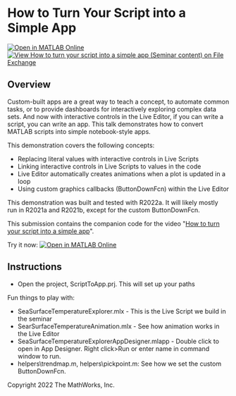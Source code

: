 # How to Turn Your Script into a Simple App
[![Open in MATLAB Online](https://www.mathworks.com/images/responsive/global/open-in-matlab-online.svg)](https://matlab.mathworks.com/open/github/v1?repo=mathworks/how-to-turn-your-script-into-a-simple-app&project=ScriptToApp.prj&file=SeaSurfaceTemperatureExplorer.mlx&line=1) [![View How to turn your script into a simple app (Seminar content) on File Exchange](https://www.mathworks.com/matlabcentral/images/matlab-file-exchange.svg)](https://www.mathworks.com/matlabcentral/fileexchange/111190-how-to-turn-your-script-into-a-simple-app-seminar-content)

## Overview
Custom-built apps are a great way to teach a concept, to automate common tasks, or to provide dashboards for interactively exploring complex data sets. And now with interactive controls in the Live Editor, if you can write a script, you can write an app. This talk demonstrates how to convert MATLAB scripts into simple notebook-style apps.

This demonstration covers the following concepts:
* Replacing literal values with interactive controls in Live Scripts
* Linking interactive controls in Live Scripts to values in the code 
* Live Editor automatically creates animations when a plot is updated in a loop
* Using custom graphics callbacks (ButtonDownFcn) within the Live Editor

This demonstration was built and tested with R2022a. It will likely mostly run in R2021a and R2021b, except for the custom ButtonDownFcn.

This submission contains the companion code for the video "[How to turn your script into a simple app](https://www.mathworks.com/videos/how-to-turn-your-script-into-a-simple-app-1653572686561.html)". 

Try it now: [![Open in MATLAB Online](https://www.mathworks.com/images/responsive/global/open-in-matlab-online.svg)](https://matlab.mathworks.com/open/github/v1?repo=mathworks/how-to-turn-your-script-into-a-simple-app&project=ScriptToApp.prj&file=SeaSurfaceTemperatureExplorer.mlx&line=1)
 



## Instructions
* Open the project, ScriptToApp.prj. This will set up your paths

Fun things to play with:
* SeaSurfaceTemperatureExplorer.mlx - This is the Live Script we build in the seminar
* SearSurfaceTemperatureAnimation.mlx - See how animation works in the Live Editor
* SeaSurfaceTemperatureExplorerAppDesigner.mlapp - Double click to open in App Designer. Right click>Run or enter name in command window to run.
* helpers\trendmap.m, helpers\pickpoint.m: See how we set the custom ButtonDownFcn.

Copyright 2022 The MathWorks, Inc.
